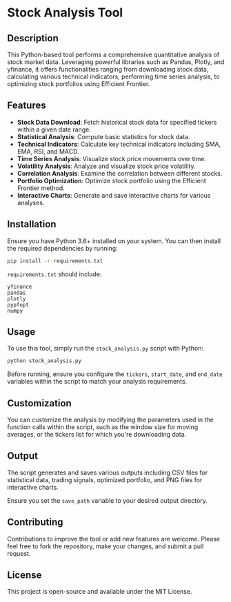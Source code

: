 
# Stock Analysis Tool

## Description

This Python-based tool performs a comprehensive quantitative analysis of stock market data. Leveraging powerful libraries such as Pandas, Plotly, and yfinance, it offers functionalities ranging from downloading stock data, calculating various technical indicators, performing time series analysis, to optimizing stock portfolios using Efficient Frontier.

## Features

- **Stock Data Download**: Fetch historical stock data for specified tickers within a given date range.
- **Statistical Analysis**: Compute basic statistics for stock data.
- **Technical Indicators**: Calculate key technical indicators including SMA, EMA, RSI, and MACD.
- **Time Series Analysis**: Visualize stock price movements over time.
- **Volatility Analysis**: Analyze and visualize stock price volatility.
- **Correlation Analysis**: Examine the correlation between different stocks.
- **Portfolio Optimization**: Optimize stock portfolio using the Efficient Frontier method.
- **Interactive Charts**: Generate and save interactive charts for various analyses.

## Installation

Ensure you have Python 3.6+ installed on your system. You can then install the required dependencies by running:

```bash
pip install -r requirements.txt
```

`requirements.txt` should include:

```
yfinance
pandas
plotly
pypfopt
numpy
```

## Usage

To use this tool, simply run the `stock_analysis.py` script with Python:

```bash
python stock_analysis.py
```

Before running, ensure you configure the `tickers`, `start_date`, and `end_date` variables within the script to match your analysis requirements.

## Customization

You can customize the analysis by modifying the parameters used in the function calls within the script, such as the window size for moving averages, or the tickers list for which you're downloading data.

## Output

The script generates and saves various outputs including CSV files for statistical data, trading signals, optimized portfolio, and PNG files for interactive charts.

Ensure you set the `save_path` variable to your desired output directory.

## Contributing

Contributions to improve the tool or add new features are welcome. Please feel free to fork the repository, make your changes, and submit a pull request.

## License

This project is open-source and available under the MIT License.
